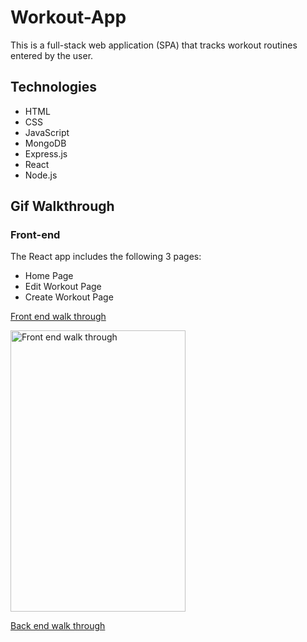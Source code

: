 # Workout-App
This is a full-stack web application (SPA) that tracks workout routines entered by the user.

## Technologies
- HTML
- CSS
- JavaScript
- MongoDB
- Express.js
- React
- Node.js

## Gif Walkthrough 
### Front-end
The React app includes the following 3 pages:
- Home Page
- Edit Workout Page
- Create Workout Page


[Front end walk through](FrontEnd.gif) 
<p>
<image src = FrontEnd.gif title = "Front end walk through" width = 280 height = 450><br>
</p>

[Back end walk through](Backend.gif) 

